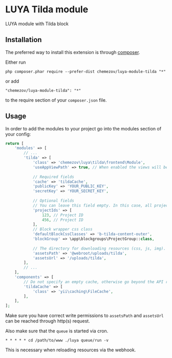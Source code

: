 LUYA Tilda module
=================
LUYA module with Tilda block

Installation
------------

The preferred way to install this extension is through [composer](http://getcomposer.org/download/).

Either run

```
php composer.phar require --prefer-dist chemezov/luya-module-tilda "*"
```

or add

```
"chemezov/luya-module-tilda": "*"
```

to the require section of your `composer.json` file.


Usage
-----

In order to add the modules to your project go into the modules section of your config:

```php
return [
    'modules' => [
        // ...
        'tilda' => [
            'class' => 'chemezov\luya\tilda\frontend\Module',
            'useAppViewPath' => true, // When enabled the views will be looked up in the @app/views folder, otherwise the views shipped with the module will be used.
            
            // Required fields
            'cache' => 'tildaCache',
            'publicKey' => 'YOUR_PUBLIC_KEY',
            'secretKey' => 'YOUR_SECRET_KEY',
            
            // Optional fields
            // You can leave this field empty. In this case, all projects will be shown.
            'projectIds' => [
                123, // Project ID
                456, // Project ID
            ],
            // Block wrapper css class
            'defaultBlockCssClasses' => 'b-tilda-content-outer',
            'blockGroup' => \app\blockgroups\ProjectGroup::class,
            
            // The directory for downloading resources (css, js, img). Make sure it has write permissions.
            'assetsPath' => '@webroot/uploads/tilda',
            'assetsUrl' => '/uploads/tilda',
        ],
        // ...
    ],
    'components' => [
        // Do not specify an empty cache, otherwise go beyond the API request limit
        'tildaCache' => [
            'class' => 'yii\caching\FileCache',
        ],
    ],
];
```

Make sure you have correct write permissions to `assetsPath` and `assetsUrl` can be reached through http(s) request.

Also make sure that the `queue` is started via cron.

```shell
* * * * * cd /path/to/www ./luya queue/run -v
```

This is necessary when reloading resources via the webhook.
